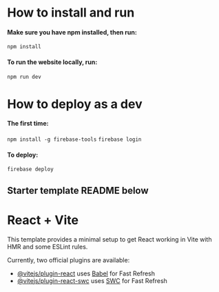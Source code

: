 # How to install and run

#### Make sure you have npm installed, then run:
`npm install`
#### To run the website locally, run:
`npm run dev`

# How to deploy as a dev

#### The first time:
`npm install -g firebase-tools`
`firebase login`

#### To deploy:
`firebase deploy`

## Starter template README below

# React + Vite

This template provides a minimal setup to get React working in Vite with HMR and some ESLint rules.

Currently, two official plugins are available:

- [@vitejs/plugin-react](https://github.com/vitejs/vite-plugin-react/blob/main/packages/plugin-react/README.md) uses [Babel](https://babeljs.io/) for Fast Refresh
- [@vitejs/plugin-react-swc](https://github.com/vitejs/vite-plugin-react-swc) uses [SWC](https://swc.rs/) for Fast Refresh
